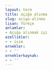 ```yaml
---
layout: term
title: açığa alınma
slug: aciga-alinma
lisan: Türkçe
anlamlar:
- Açığa alınmak işi
ozellikler:
- - isim
ornekler:
- - ''
orneklerkaynak:
- - ''
---
```

